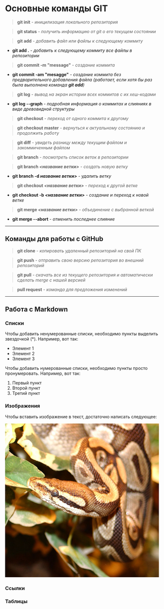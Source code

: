 # Основные команды GIT

> **git init** - *иницилизация локального репозитория*

> __git status__ - _получить информацию от git о его текущем состоянии_

> **git add** - *добавить файл или файлы к следующему коммиту*

* **git add .** - *добавить к следующему коммиту все файлы в репозитории*

> __git commit -m "message"__ - _создание коммита_

* __git commit -am "mesagge"__ - _создание коммита без предварительного добавления файла (работает, если хотя бы раз была выполнена команда __git add__)_

> **git log** - *вывод на экран истории всех коммитов с их хеш-кодами*

* **git log --graph** - *подробная информация о коммитах и слияниях в виде древовидной структуры*

> __git checkout__ - _переход от одного коммита к другому_

> **git checkout master** - *вернуться к актуальному состоянию и продолжить работу*

> __git diff__ - _увидеть разницу между текущим файлом и закоммиченным файлом_

> **git branch** - *посмотреть список веток в репозитории*

> __git branch _<название ветки>___ - _создать новую ветку_

* __git branch -d _название ветки>___ - _удалить ветку_

> **git checkout *<название ветки>*** - *переход к другой ветке*

* **git checkout -b *<название ветки>*** - *создание и переход к новой ветке*

> __git merge _<название ветки>___ - *объединение с выбранной веткой*

* __git merge --abort__ - _отменить последнее слияние_
---

## Команды для работы с GitHub 

> **git clone**  - *копировать удаленный репозиторий на свой ПК*

> __git push__ - _отправить свою версию репозитория во внешний репозиторий_

> **git pull** - *скачать все из текущего репозитория и автоматически сделать merge с нашей версией*

> __pull request__ - _команда для предложения изменений_

___




## Работа с Markdown

### Списки

Чтобы добавить ненумерованные списки, необходимо пункты выделить звездочкой (*). Например, вот так:
* Элемент 1
* Элемент 2
* Элемент 3

Чтобы добавить нумерованные списки, необходимо пункты просто пронумеровать. Например, вот так:
1. Первый пункт
2. Второй пункт
3. Третий пункт

### Изображения

Чтобы вставить изображение в текст, достаточно написать следующее:

![Пример №1](python_2.jpg)

### Ссылки

### Таблицы